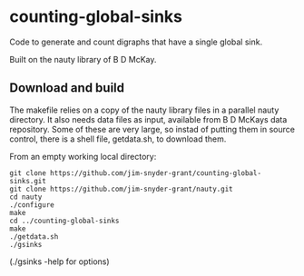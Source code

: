 # counting-global-sinks

Code to generate and count digraphs that have a single global sink. 

Built on the nauty library of B D McKay.

## Download and build

The makefile relies on a copy of the nauty library files in a parallel nauty directory.
It also needs data files as input, available from B D McKays data repository. Some of these are very large,
so instad of putting them in source control, there is a shell file, getdata.sh, to download them. 

From an empty working local directory:
```
git clone https://github.com/jim-snyder-grant/counting-global-sinks.git
git clone https://github.com/jim-snyder-grant/nauty.git
cd nauty
./configure
make
cd ../counting-global-sinks
make
./getdata.sh
./gsinks   
```
(./gsinks -help for options)
